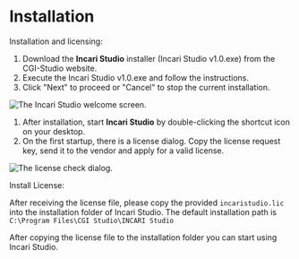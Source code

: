 # Installation

Installation and licensing:

1. Download the **Incari Studio** installer \(Incari Studio v1.0.exe\) from the CGI-Studio website.
2. Execute the Incari Studio v1.0.exe and follow the instructions.
3. Click "Next" to proceed or "Cancel" to stop the current installation. 

![The Incari Studio welcome screen.](../.gitbook/assets/setup1.png)

1. After installation, start **Incari Studio** by double-clicking the shortcut icon on your desktop.  
2. On the first startup, there is a license dialog. Copy the license request key, send it to the vendor and apply for a valid license.

![The license check dialog.](../.gitbook/assets/licenseblurred.png)

Install License:

After receiving the license file, please copy the provided `incaristudio.lic` into the installation folder of Incari Studio. The default installation path is `C:\Program Files\CGI Studio\INCARI Studio`

After copying the license file to the installation folder you can start using Incari Studio.

